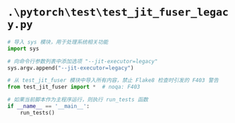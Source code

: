 # `.\pytorch\test\test_jit_fuser_legacy.py`

```py
# 导入 sys 模块，用于处理系统相关功能
import sys

# 向命令行参数列表中添加选项 "--jit-executor=legacy"
sys.argv.append("--jit-executor=legacy")

# 从 test_jit_fuser 模块中导入所有内容，禁止 Flake8 检查时引发的 F403 警告
from test_jit_fuser import *  # noqa: F403

# 如果当前脚本作为主程序运行，则执行 run_tests 函数
if __name__ == '__main__':
    run_tests()
```